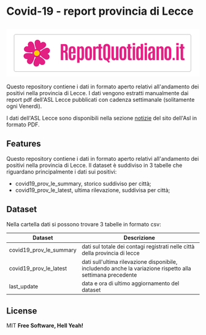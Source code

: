 # Covid-19 - report provincia di Lecce
## 

[![N|Solid](https://raw.githubusercontent.com/alexucgit/covid19/main/logoGitHub.jpg)](http://www.reportquotidiano.it)

Questo repository contiene i dati in formato aperto relativi all'andamento dei positivi nella provincia di Lecce.
I dati vengono estratti manualmente dai report pdf dell'ASL Lecce pubblicati con cadenza settimanale (solitamente ogni Venerdì).

I dati dell'ASL Lecce sono disponibili nella sezione [notizie][asl] del sito dell'Asl in formato PDF.


## Features
Questo repository contiene i dati in formato aperto relativi all'andamento dei positivi nella provincia di Lecce. Il dataset è suddiviso in 3 tabelle che riguardano principalmente i dati sui positivi:

- covid19_prov_le_summary, storico suddiviso per città;
- covid19_prov_le_latest, ultima rilevazione, suddivisa per città;

## Dataset

Nella cartella dati si possono trovare 3 tabelle in formato csv:

| Dataset | Descrizione |
| ------ | ------ |
| covid19_prov_le_summary | dati sul totale dei contagi registrati nelle città della provincia di lecce |
| covid19_prov_le_latest | dati sull'ultima rilevazione disponibile, includendo anche la variazione rispetto alla settimana precedente |
| last_update | data e ora di ultimo aggiornamento del dataset |


## License
MIT
**Free Software, Hell Yeah!**

   [asl]: <https://www.sanita.puglia.it/web/asl-lecce>
  
